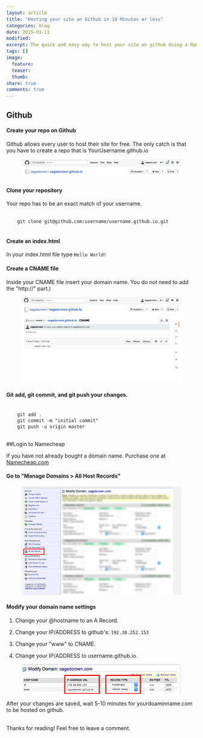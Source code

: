 ```yaml
---
layout: article
title: "Hosting your site on Github in 10 Minutes or less"
categories: blog
date: 2015-01-11
modified:
excerpt: The quick and easy way to host your site on github Using a NameCheap domain name in 10 Minutes or less.
tags: []
image:
  feature: 
  teaser: 
  thumb:
share: true
comments: true
---
```


## Github
<h4>Create your repo on Github</h4>

Github allows every user to host their site for free. The only catch is that you have to create a repo that is YourUsername.github.io

<figure>
    <img src="../../images/github_io.png"></a>
</figure>

<h4>Clone your repository</h4>

Your repo has to be an exact match of your username.
<pre>
    <code>
    git clone git@github.com:username/username.github.io.git
    </code>
</pre>

<h4>Create an index.html</h4>

In your index.html file type <code>Hello World!</code>

<h4>Create a CNAME file</h4>
Inside your CNAME file insert your domain name. You do not need to add the "http://" part.)

<figure>
    <img src="../../images/cname.png"></a>
</figure>

<h4>Git add, git commit, and git push your changes.</h4>

<pre>
    <code>
    git add .
    git commit -m "initial commit"
    git push -u origin master
    </code>
</pre>
##Login to Namecheap

If you have not already bought a domain name. Purchase one at <a href="https://namecheap.com">Namecheap.com</a>

<h4>Go to "Manage Domains > All Host Records"</h4>

<figure>
    <img src="../../images/all_host_records.png"></a>
</figure>

<h4>Modify your domain name settings</h4>

1. Change your @hostname to an A Record. 

2. Change your IP/ADDRESS to github's: <code>192.30.252.153</code>

3. Change your "www" to CNAME. 

4. Change your IP/ADDRESS to username.github.io.

<figure>
    <img src="../../images/manage_domain.png"></a>
</figure>

After your changes are saved, wait 5-10 minutes for yourdoaminname.com to be hosted on github.

<br>
Thanks for reading! 
Feel free to leave a comment.
